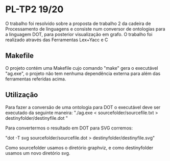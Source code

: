 # PL-TP2 19/20

O trabalho foi resolvido sobre a proposta de trabalho 2 da cadeira de Processamento de linguagens e consiste num conversor de 
ontologias para a linguagem DOT, para posterior visualização em grafo. O trabalho foi realizado através das Ferramentas Lex+Yacc e C

## Makefile

O projeto contém uma Makefile cujo comando "make" gera o executável "ag.exe", o projeto não tem nenhuma dependência externa para além das ferramentas referidas acima. 

## Utilização

Para fazer a conversão de uma ontologia para DOT o executável deve ser executado da seguinte maneira:
"./ag.exe   < sourcefolder/sourcefile.txt   > destinyfolder/destinyfile.dot "

Para convertermos o resultado em DOT para SVG corremos:

"dot -T svg sourcefolder/sourcefile.dot > destinyfolder/destinyfile.svg"

Como sourcefolder usamos o diretório graphviz, e como destinyfolder usamos um novo diretório svg.
